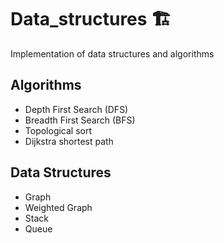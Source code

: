 # Data_structures 🏗

Implementation of data structures and algorithms


## Algorithms
- Depth First Search (DFS)
- Breadth First Search (BFS)
- Topological sort
- Dijkstra shortest path


## Data Structures
- Graph
- Weighted Graph
- Stack
- Queue
